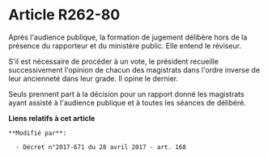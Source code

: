 # Article R262-80

Après l'audience publique, la formation de jugement délibère hors de la présence du rapporteur et du ministère public. Elle
entend le réviseur.

S'il est nécessaire de procéder à un vote, le président recueille successivement l'opinion de chacun des magistrats dans
l'ordre inverse de leur ancienneté dans leur grade. Il opine le dernier.

Seuls prennent part à la décision pour un rapport donné les magistrats ayant assisté à l'audience publique et à toutes les
séances de délibéré.

**Liens relatifs à cet article**

	**Modifié par**:

	  - Décret n°2017-671 du 28 avril 2017 - art. 168
